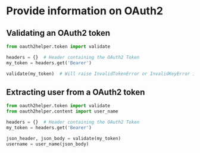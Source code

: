 # Provide information on OAuth2 #

## Validating an OAuth2 token ##

```python
from oauth2helper.token import validate

headers = {}  # Header containing the OAuth2 Token
my_token = headers.get('Bearer')

validate(my_token)  # Will raise InvalidTokenError or InvalidKeyError in case validation failed
```

## Extracting user from a OAuth2 token ##

```python
from oauth2helper.token import validate
from oauth2helper.content import user_name

headers = {}  # Header containing the OAuth2 Token
my_token = headers.get('Bearer')

json_header, json_body = validate(my_token)
username = user_name(json_body)
```

